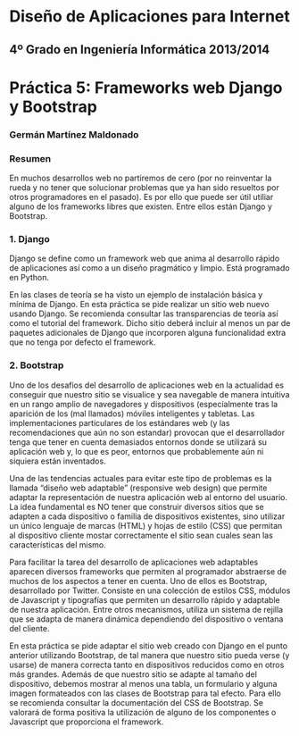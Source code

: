 Diseño de Aplicaciones para Internet
====================================
4º Grado en Ingeniería Informática 2013/2014
--------------------------------------------


# Práctica 5: Frameworks web Django y Bootstrap
### Germán Martínez Maldonado

### Resumen

En muchos desarrollos web no partiremos de cero (por no reinventar la rueda y no tener que solucionar problemas que ya han sido resueltos por otros programadores en el pasado). Es por ello que puede ser útil utiliar alguno de los frameworks libres que existen. Entre ellos están Django y Bootstrap.

### 1. Django

Django se define como un framework web que anima al desarrollo rápido de aplicaciones así como a un diseño pragmático y limpio. Está programado en Python.

En las clases de teoría se ha visto un ejemplo de instalación básica y mínima de Django. En esta práctica se pide realizar un sitio web nuevo usando Django. Se recomienda consultar las transparencias de teoría así como el tutorial del framework. Dicho sitio deberá incluir al menos un par de paquetes adicionales de Django que incorporen alguna funcionalidad extra que no tenga por defecto el framework.

### 2. Bootstrap

Uno de los desafios del desarrollo de aplicaciones web en la actualidad es conseguir que nuestro sitio se visualice y sea navegable de manera intuitiva en un rango amplio de navegadores y dispositivos (especialmente tras la aparición de los (mal llamados) móviles inteligentes y tabletas. Las implementaciones particulares de los estándares web (y las recomendaciones que aún no son estandar) provocan que el desarrollador tenga que tener en cuenta demasiados entornos donde se utilizará su aplicación web y, lo que es peor, entornos que probablemente aún ni siquiera están inventados.

Una de las tendencias actuales para evitar este tipo de problemas es la llamada “diseño web adaptable” (responsive web design) que permite adaptar la representación de nuestra aplicación web al entorno del usuario. La idea fundamental es NO tener que construir diversos sitios que se adapten a cada dispositivo o familia de dispositivos existentes, sino utilizar un único lenguaje de marcas (HTML) y hojas de estilo (CSS) que permitan al dispositivo cliente mostar correctamente el sitio sean cuales sean las características del mismo.

Para facilitar la tarea del desarrollo de aplicaciones web adaptables aparecen diversos frameworks que permiten al programador abstraerse de muchos de los aspectos a tener en cuenta. Uno de ellos es Bootstrap, desarrollado por Twitter. Consiste en una colección de estilos CSS, módulos de Javascript y tipografías que permiten un desarrollo rápido y adaptable de nuestra aplicación. Entre otros mecanismos, utiliza un sistema de rejilla que se adapta de manera dinámica dependiendo del dispositivo o ventana del cliente.

En esta práctica se pide adaptar el sitio web creado con Django en el punto anterior utilizando Bootstrap, de tal manera que nuestro sitio pueda verse (y usarse) de manera correcta tanto en dispositivos reducidos como en otros más grandes. Además de que nuestro sitio se adapte al tamaño del dispositivo, debemos mostrar al menos una tabla, un formulario y alguna imagen formateados con las clases de Bootstrap para tal efecto. Para ello se recomienda consultar la documentación del CSS de Bootstrap. Se valorará de forma positiva la utilización de alguno de los componentes o Javascript que proporciona el framework.

